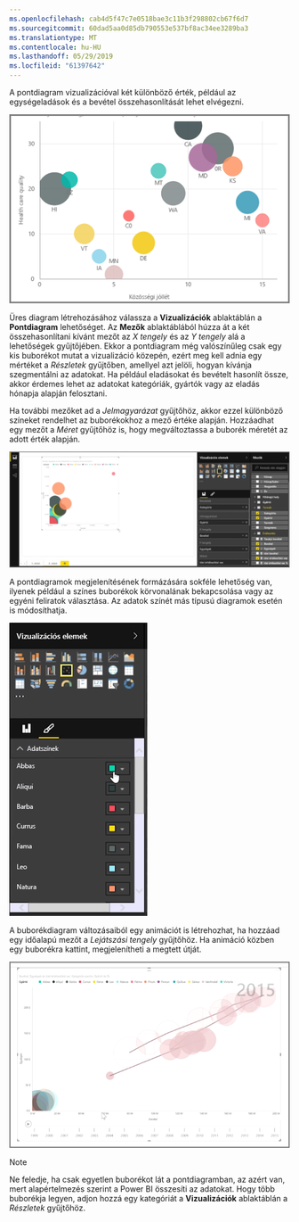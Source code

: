 ```yaml
---
ms.openlocfilehash: cab4d5f47c7e0518bae3c11b3f298802cb67f6d7
ms.sourcegitcommit: 60dad5aa0d85db790553e537bf8ac34ee3289ba3
ms.translationtype: MT
ms.contentlocale: hu-HU
ms.lasthandoff: 05/29/2019
ms.locfileid: "61397642"
---
```

A pontdiagram vizualizációval két különböző érték, például az egységeladások és a bevétel összehasonlítását lehet elvégezni.

![](media/3-7-create-scatter-charts/3-7_1.png)

Üres diagram létrehozásához válassza a **Vizualizációk** ablaktáblán a **Pontdiagram** lehetőséget. Az **Mezők** ablaktáblából húzza át a két összehasonlítani kívánt mezőt az *X tengely* és az *Y tengely* alá a lehetőségek gyűjtőjében. Ekkor a pontdiagram még valószínűleg csak egy kis buborékot mutat a vizualizáció közepén, ezért meg kell adnia egy mértéket a *Részletek* gyűjtőben, amellyel azt jelöli, hogyan kívánja szegmentálni az adatokat. Ha például eladásokat és bevételt hasonlít össze, akkor érdemes lehet az adatokat kategóriák, gyártók vagy az eladás hónapja alapján felosztani.

Ha további mezőket ad a *Jelmagyarázat* gyűjtőhöz, akkor ezzel különböző színeket rendelhet az buborékokhoz a mező értéke alapján. Hozzáadhat egy mezőt a *Méret* gyűjtőhöz is, hogy megváltoztassa a buborék méretét az adott érték alapján.

![](media/3-7-create-scatter-charts/3-7_2.png)

A pontdiagramok megjelenítésének formázására sokféle lehetőség van, ilyenek például a színes buborékok körvonalának bekapcsolása vagy az egyéni feliratok választása. Az adatok színét más típusú diagramok esetén is módosíthatja.

![](media/3-7-create-scatter-charts/3-7_3.png)

A buborékdiagram változásaiból egy animációt is létrehozhat, ha hozzáad egy időalapú mezőt a *Lejátszási tengely* gyűjtőhöz. Ha animáció közben egy buborékra kattint, megjelenítheti a megtett útját.

![](media/3-7-create-scatter-charts/3-7_4.png)

>[!NOTE]
>Ne feledje, ha csak egyetlen buborékot lát a pontdiagramban, az azért van, mert alapértelmezés szerint a Power BI összesíti az adatokat. Hogy több buborékja legyen, adjon hozzá egy kategóriát a **Vizualizációk** ablaktáblán a *Részletek* gyűjtőhöz.
> 
> 

